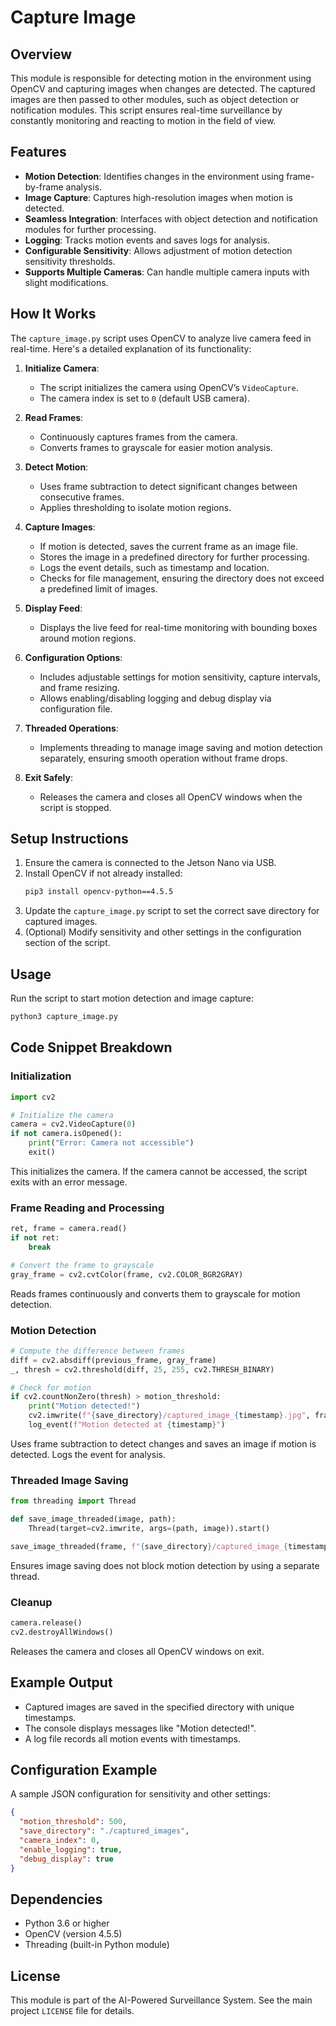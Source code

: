 # Capture Image

## Overview
This module is responsible for detecting motion in the environment using OpenCV and capturing images when changes are detected. The captured images are then passed to other modules, such as object detection or notification modules. This script ensures real-time surveillance by constantly monitoring and reacting to motion in the field of view.

## Features
- **Motion Detection**: Identifies changes in the environment using frame-by-frame analysis.
- **Image Capture**: Captures high-resolution images when motion is detected.
- **Seamless Integration**: Interfaces with object detection and notification modules for further processing.
- **Logging**: Tracks motion events and saves logs for analysis.
- **Configurable Sensitivity**: Allows adjustment of motion detection sensitivity thresholds.
- **Supports Multiple Cameras**: Can handle multiple camera inputs with slight modifications.

## How It Works
The `capture_image.py` script uses OpenCV to analyze live camera feed in real-time. Here's a detailed explanation of its functionality:

1. **Initialize Camera**:
   - The script initializes the camera using OpenCV’s `VideoCapture`.
   - The camera index is set to `0` (default USB camera).

2. **Read Frames**:
   - Continuously captures frames from the camera.
   - Converts frames to grayscale for easier motion analysis.

3. **Detect Motion**:
   - Uses frame subtraction to detect significant changes between consecutive frames.
   - Applies thresholding to isolate motion regions.

4. **Capture Images**:
   - If motion is detected, saves the current frame as an image file.
   - Stores the image in a predefined directory for further processing.
   - Logs the event details, such as timestamp and location.
   - Checks for file management, ensuring the directory does not exceed a predefined limit of images.

5. **Display Feed**:
   - Displays the live feed for real-time monitoring with bounding boxes around motion regions.

6. **Configuration Options**:
   - Includes adjustable settings for motion sensitivity, capture intervals, and frame resizing.
   - Allows enabling/disabling logging and debug display via configuration file.

7. **Threaded Operations**:
   - Implements threading to manage image saving and motion detection separately, ensuring smooth operation without frame drops.

8. **Exit Safely**:
   - Releases the camera and closes all OpenCV windows when the script is stopped.

## Setup Instructions
1. Ensure the camera is connected to the Jetson Nano via USB.
2. Install OpenCV if not already installed:
   ```bash
   pip3 install opencv-python==4.5.5
   ```
3. Update the `capture_image.py` script to set the correct save directory for captured images.
4. (Optional) Modify sensitivity and other settings in the configuration section of the script.

## Usage
Run the script to start motion detection and image capture:
```bash
python3 capture_image.py
```

## Code Snippet Breakdown
### Initialization
```python
import cv2

# Initialize the camera
camera = cv2.VideoCapture(0)
if not camera.isOpened():
    print("Error: Camera not accessible")
    exit()
```
This initializes the camera. If the camera cannot be accessed, the script exits with an error message.

### Frame Reading and Processing
```python
ret, frame = camera.read()
if not ret:
    break

# Convert the frame to grayscale
gray_frame = cv2.cvtColor(frame, cv2.COLOR_BGR2GRAY)
```
Reads frames continuously and converts them to grayscale for motion detection.

### Motion Detection
```python
# Compute the difference between frames
diff = cv2.absdiff(previous_frame, gray_frame)
_, thresh = cv2.threshold(diff, 25, 255, cv2.THRESH_BINARY)

# Check for motion
if cv2.countNonZero(thresh) > motion_threshold:
    print("Motion detected!")
    cv2.imwrite(f"{save_directory}/captured_image_{timestamp}.jpg", frame)
    log_event(f"Motion detected at {timestamp}")
```
Uses frame subtraction to detect changes and saves an image if motion is detected. Logs the event for analysis.

### Threaded Image Saving
```python
from threading import Thread

def save_image_threaded(image, path):
    Thread(target=cv2.imwrite, args=(path, image)).start()

save_image_threaded(frame, f"{save_directory}/captured_image_{timestamp}.jpg")
```
Ensures image saving does not block motion detection by using a separate thread.

### Cleanup
```python
camera.release()
cv2.destroyAllWindows()
```
Releases the camera and closes all OpenCV windows on exit.

## Example Output
- Captured images are saved in the specified directory with unique timestamps.
- The console displays messages like "Motion detected!".
- A log file records all motion events with timestamps.

## Configuration Example
A sample JSON configuration for sensitivity and other settings:
```json
{
  "motion_threshold": 500,
  "save_directory": "./captured_images",
  "camera_index": 0,
  "enable_logging": true,
  "debug_display": true
}
```

## Dependencies
- Python 3.6 or higher
- OpenCV (version 4.5.5)
- Threading (built-in Python module)

## License
This module is part of the AI-Powered Surveillance System. See the main project `LICENSE` file for details.

